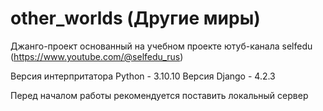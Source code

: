# other_worlds (Другие миры)

Джанго-проект основанный на учебном проекте ютуб-канала selfedu (https://www.youtube.com/@selfedu_rus)

Версия интерпритатора Python - 3.10.10
Версия Django - 4.2.3

Перед началом работы рекомендуется поставить локальный сервер
